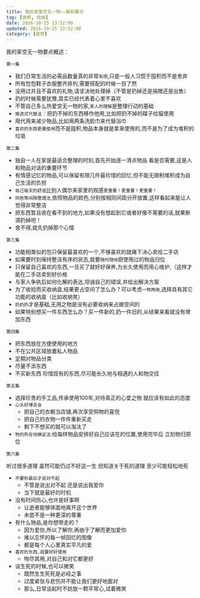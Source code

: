 ```yaml
---
title: 我的家里空无一物——解析要点
tag: [装修, 收纳]
date: 2016-10-25 13:52:00
updated: 2016-10-25 13:52:00
category: [装修]
---
```

我的家空无一物要点概述：
```
第一集
```
- 我们日常生活的必需品数量真的非常`有限`,只是一般人习惯于囤积而不是舍弃
- 所有包包鞋子衣服整齐排列,需要搭配的时候一目了然
- 没用过并且不喜欢的礼物,请坚决地处理掉（不管是扔掉还是捐赠还是出售）
- 扔的时候需要犹豫,其实已经代表着心里不喜欢
- 不管自己多么热爱空无一物的家,`家人的理解`是整理行动的基础
- `推进式代替法`：把扔不掉的东西移作他用,比如把扔不掉的碟子给猫使用
- 用代用来减少物品,比如用两条洗脸巾来代替浴巾
- `喜欢的东西更要使用`而不是囤积,物品本身就是拿来使用的,而不是为了成为堆积的垃圾
```
第二集
```
- 独自一人在家是最适合整理的时刻,首先开始逐一清点物品 看是否需要,这是人和物品对话的重要环节
- 有情感记忆的物品,可以保留有限几件最珍惜的回忆,但不能无限制堆积成为自己生活的负担
- `自己每天的舒适`比别人偶尔来家里的观感`更重要！更重要！更重要！`
- `同色等间隔整理法`,依照物品的颜色,分别按相同间距分开放置,这样看起来能让人觉得非常整洁
- 把东西暂且收在看不到的地方,如果没有想起到它或者好像不需要的话,就果断滴扔掉吧！
- 舍不得,就先扔掉那个心情
```
第三集
```
- 功能相类似的包只保留最喜欢的一个,不够喜欢的就痛下决心卖给二手店
- 如果要时刻保持整洁有序的状态,就要`随时随地`把使用过的物品归位
- 只保留自己喜欢的东西,一旦买了就好好保养,为长久使用而用心维护,（这样才能在二手店卖到好价格
- 与家人争执后如何化解的表达,坦诚自己的错误,并给出解决方案
- 为了收拾而买收纳盒,结果更占空间了怎么办？可以考虑`一物两用`,选择具有其它功能的收纳盒（比如收纳凳）
- `扔扔扔`才是基础,无用之物是没有必要收纳来占据空间的
- 如果特别想买一件东西怎么办？买一件新的,扔一件旧的,从结果来看就没有增加东西
```
第四集
```
- 把东西放在方便使用的地方
- 不在公共区域放置私人物品
- 定期对物品分类
- 尽量不添东西
- 不买新东西 珍惜现有的东西,尽可能长久地与相遇的人和物交往
```
第五集
```
- 选择珍贵的手工品,传承使用100年,对待真正的心爱之物 就应该有如此的态度
- `心头好博览会`
	- 把自己的衣橱当店铺,再次享受购物的喜悦
	- 把自己的衣物一件件重新买走
	- 剩下不想买的就可以淘汰了
- `物的所在地确定法`:给每样物品安排好自己应该在的位置,使用完毕后 立刻物归原位
```
第六集
```
听过很多道理
虽然可能仍过不好这一生
但知道关于死的道理 至少可能轻松地死
- `不要到最后才说对不起`
	- 不管是说出对不起 还是说出我爱你
	- 当下就是最好的时机
- 没有时间伤心,也许是好事啊
	- 让逝者能够体面地离开这个世界
	- 未尝不是一种更深的尊重
- 有什么物品,是你想带走的？
	- 因为爱你,所以了解你,再由于了解而更加爱你
	- 难以忘怀的每一帧回忆的图像
	- 都是每个人心里真实平凡的爱
- `喜欢的东西,就要好好使用`
	- 物尽其用,对自己和对它都更好
- 谈生死的时候,也可以微笑
	- 既然生生死死是必经之事
	- 过度紧张与悲伤并不能让我们更好地面对
	- 那么,日常谈起时不妨放一颗平常心,试着微笑
